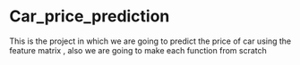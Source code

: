 # Car_price_prediction
This is the project in which we are going to predict the price of car using the feature matrix , also we are going to make each function from scratch 
